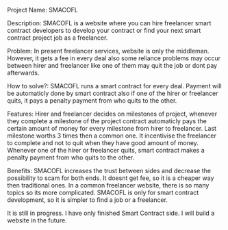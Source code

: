 Project Name: SMACOFL

Description: SMACOFL is a website where you can hire freelancer smart contract developers to develop your contract or find your next smart contract project job as a freelancer.

Problem: In present freelancer services, website is only the middleman. However, it gets a fee in every deal also some reliance problems may occur between hirer and freelancer like one of them may quit the job or dont pay afterwards.

How to solve?: SMACOFL runs a smart contract for every deal. Payment will be automaticly done by smart contract also if one of the hirer or freelancer quits, it pays a penalty payment from who quits to the other.

Features: Hirer and freelancer decides on milestones of project, whenever they complete a milestone of the project contract automaticly pays the certain amount of money for every milestone from hirer to freelancer.
Last milestone worths 3 times then a common one. It incentivise the freelancer to complete and not to quit when they have good amount of money.
Whenever one of the hirer or freelancer quits, smart contract makes a penalty payment from who quits to the other.


Benefits: SMACOFL increases the trust between sides and decrease the possibility to scam for both ends.
It doesnt get fee, so it is a cheaper way then traditional ones.
In a common freelancer website, there is so many topics so its more complicated. SMACOFL is only for smart contract development, so it is simpler to find a job or a freelancer.

It is still in progress. I have only finished Smart Contract side. I will build a website in the future.
